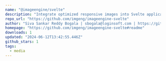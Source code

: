 ```yaml
---
name: "@imageengine/svelte"
description: "Integrate optimized responsive images into Svelte applications."
repo_url: "https://github.com/imgeng/imageengine-svelte"
author: "Siva Sankar Reddy Bogala | sbogala@loginsoft.com | https://github.com/ssrbloginsoft"
homepage: "https://github.com/imgeng/imageengine-svelte#readme"
downloads: 1
updated: "2024-06-12T13:42:55.446Z"
github_stars: 1
tags: 
  - media
---
```

